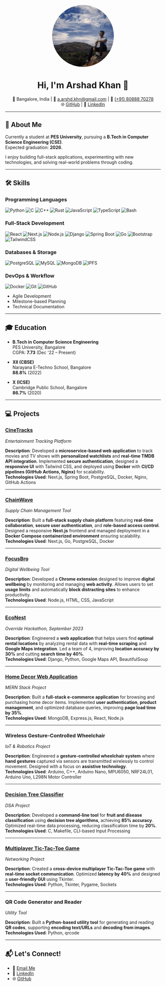 <p align="center">
  <img src="./assets/img/profile_circle.png" alt="Profile Image" width="200" style="border-radius: 50%;">
</p>

<h1 align="center">Hi, I'm Arshad Khan 👋</h1>

<p align="center">
📍 Bangalore, India | 
📧 <a href="mailto:a.arshd.khn@gmail.com">a.arshd.khn@gmail.com</a> | 
📱 <a href="tel:+918088870278">(+91) 80888 70278</a>  
<br>
🌐 <a href="https://github.com/ArshdKhan">GitHub</a> | 
💼 <a href="https://www.linkedin.com/in/a-arshad-khan/">LinkedIn</a>
</p>

---

## 🚀 About Me
Currently a student at **PES University**, pursuing a **B.Tech in Computer Science Engineering (CSE)**.  
Expected graduation: **2026**.  

I enjoy building full-stack applications, experimenting with new technologies, and solving real-world problems through coding.  

---

## 🛠️ Skills

### Programming Languages  
![Python](https://img.shields.io/badge/-Python-3776AB?logo=python&logoColor=white&style=flat)
![C](https://img.shields.io/badge/-C-A8B9CC?logo=c&logoColor=white&style=flat)
![C++](https://img.shields.io/badge/-C++-00599C?logo=c%2B%2B&logoColor=white&style=flat)
![Rust](https://img.shields.io/badge/-Rust-000000?logo=rust&logoColor=white&style=flat)
![JavaScript](https://img.shields.io/badge/-JavaScript-F7DF1E?logo=javascript&logoColor=black&style=flat)
![TypeScript](https://img.shields.io/badge/-TypeScript-3178C6?logo=typescript&logoColor=white&style=flat)
![Bash](https://img.shields.io/badge/-Bash-4EAA25?logo=gnubash&logoColor=white&style=flat)

### Full-Stack Development  
![React](https://img.shields.io/badge/-React-61DAFB?logo=react&logoColor=black&style=flat)
![Next.js](https://img.shields.io/badge/-Next.js-000000?logo=nextdotjs&logoColor=white&style=flat)
![Node.js](https://img.shields.io/badge/-Node.js-339933?logo=nodedotjs&logoColor=white&style=flat)
![Django](https://img.shields.io/badge/-Django-092E20?logo=django&logoColor=white&style=flat)
![Spring Boot](https://img.shields.io/badge/-Spring%20Boot-6DB33F?logo=springboot&logoColor=white&style=flat)
![Go](https://img.shields.io/badge/-Go-00ADD8?logo=go&logoColor=white&style=flat)
![Bootstrap](https://img.shields.io/badge/-Bootstrap-7952B3?logo=bootstrap&logoColor=white&style=flat)
![TailwindCSS](https://img.shields.io/badge/-TailwindCSS-06B6D4?logo=tailwindcss&logoColor=white&style=flat)

### Databases & Storage  
![PostgreSQL](https://img.shields.io/badge/-PostgreSQL-4169E1?logo=postgresql&logoColor=white&style=flat)
![MySQL](https://img.shields.io/badge/-MySQL-4479A1?logo=mysql&logoColor=white&style=flat)
![MongoDB](https://img.shields.io/badge/-MongoDB-47A248?logo=mongodb&logoColor=white&style=flat)
![IPFS](https://img.shields.io/badge/-IPFS-65C2CB?logo=ipfs&logoColor=black&style=flat)

### DevOps & Workflow  
![Docker](https://img.shields.io/badge/-Docker-2496ED?logo=docker&logoColor=white&style=flat)
![Git](https://img.shields.io/badge/-Git-F05032?logo=git&logoColor=white&style=flat)
![GitHub](https://img.shields.io/badge/-GitHub-181717?logo=github&logoColor=white&style=flat)
- Agile Development  
- Milestone-based Planning  
- Technical Documentation  

---

## 🎓 Education
- **B.Tech in Computer Science Engineering**  
  PES University, Bangalore  
  CGPA: **7.73** (Dec '22 – Present)

- **XII (CBSE)**  
  Narayana E-Techno School, Bangalore  
  **88.8%** (2022)

- **X (ICSE)**  
  Cambridge Public School, Bangalore  
  **86.7%** (2020)

---

## 💻 Projects

### [CineTracks](https://github.com/Snapman5678/CineTracks)  
*Entertainment Tracking Platform*  

**Description**: Developed a **microservice-based web application** to track movies and TV shows with **personalized watchlists** and **real-time TMDB API integration**. Implemented **secure authentication**, designed a **responsive UI** with Tailwind CSS, and deployed using **Docker** with **CI/CD pipelines (GitHub Actions, Nginx)** for scalability.  
**Technologies Used**: Next.js, Spring Boot, PostgreSQL, Docker, Nginx, GitHub Actions  

---

### [ChainWave](https://github.com/Snapman5678/ChainWave)  
*Supply Chain Management Tool*  

**Description**: Built a **full-stack supply chain platform** featuring **real-time collaboration**, **secure user authentication**, and **role-based access control**. Designed a responsive **Next.js** frontend and managed deployment in a **Docker Compose containerized environment** ensuring scalability.  
**Technologies Used**: Next.js, Go, PostgreSQL, Docker  

---

### [FocusBro](https://github.com/ArshdKhan/FocusBro)  
*Digital Wellbeing Tool*  

**Description**: Developed a **Chrome extension** designed to improve **digital wellbeing** by monitoring and managing **web activity**. Allows users to set **usage limits** and automatically **block distracting sites** to enhance productivity.  
**Technologies Used**: Node.js, HTML, CSS, JavaScript  

---

### [EcoNest](https://github.com/ArshdKhan/EcoNest)  
*Override Hackathon, September 2023*  

**Description**: Engineered a **web application** that helps users find **optimal rental locations** by analyzing rental data with **real-time scraping** and **Google Maps integration**. Led a team of 4, improving **location accuracy by 30%** and cutting **search time by 40%**.  
**Technologies Used**: Django, Python, Google Maps API, BeautifulSoup  

---

### [Home Decor Web Application](https://github.com/Nanashibi/Home-Decor-Website)  
*MERN Stack Project*  

**Description**: Built a **full-stack e-commerce application** for browsing and purchasing home decor items. Implemented **user authentication**, **product management**, and optimized database queries, improving **page load time by 35%**.  
**Technologies Used**: MongoDB, Express.js, React, Node.js  

---

### Wireless Gesture-Controlled Wheelchair 
*IoT & Robotics Project*  

**Description**: Engineered a **gesture-controlled wheelchair system** where **hand gestures** captured via sensors are transmitted wirelessly to control movement. Designed with a focus on **assistive technology**.  
**Technologies Used**: Arduino, C++, Arduino Nano, MPU6050, NRF24L01, Arduino Uno, L298N Motor Controller  

---

### [Decision Tree Classifier](https://github.com/Snapman5678/decision-tree-classifier)  
*DSA Project*  

**Description**: Developed a **command-line tool** for **fruit and disease classification** using **decision tree algorithms**, achieving **85% accuracy**. Optimized real-time data processing, reducing classification time by **20%**.  
**Technologies Used**: C, Makefile, CLI-based Input Processing  

---

### [Multiplayer Tic-Tac-Toe Game](https://github.com/ArshdKhan/Tic-Tac-Toe-Socket-Programming)  
*Networking Project*  

**Description**: Created a **cross-device multiplayer Tic-Tac-Toe game** with **real-time socket communication**. Optimized **latency by 40%** and designed a **user-friendly GUI** using Tkinter.  
**Technologies Used**: Python, Tkinter, Pygame, Sockets  

---

### QR Code Generator and Reader
*Utility Tool*  

**Description**: Built a **Python-based utility tool** for generating and reading **QR codes**, supporting **encoding text/URLs** and **decoding from images**.  
**Technologies Used**: Python, qrcode 

---

<!---
## Experience
- ### Intern at ____
  **Role:** Software Developer Intern  
  **Duration:** XXX 202X - XXX 202X  
  Worked on developing new features for the company's main product using ____ and ____.

## Achievements
- Awarded Best Student Project in XXXX.
- Secured X place in Inter-college Hackathon.
--->

## 📬 Let's Connect!
- 📧 [Email Me](mailto:a.arshd.khn@gmail.com)  
- 💼 [LinkedIn](https://www.linkedin.com/in/a-arshad-khan/)  
- 🌐 [GitHub](https://github.com/ArshdKhan)  
